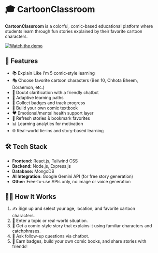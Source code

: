 # 🎓 CartoonClassroom

**CartoonClassroom** is a colorful, comic-based educational platform where students learn through fun stories explained by their favorite cartoon characters.

[![Watch the demo](https://img.youtube.com/vi/1iNsBNybNOY/0.jpg)](https://youtu.be/1iNsBNybNOY)

## 🚀 Features

- 📚 Explain Like I'm 5 comic-style learning
- 🎭 Choose favorite cartoon characters (Ben 10, Chhota Bheem, Doraemon, etc.)
- 💬 Doubt clarification with a friendly chatbot
- 🧠 Adaptive learning paths
- 🏅 Collect badges and track progress
- 📖 Build your own comic textbook
- ❤️ Emotional/mental health support layer
- 🔁 Refresh stories & bookmark favorites
- 📊 Learning analytics for motivation
- 🌐 Real-world tie-ins and story-based learning

## 🛠️ Tech Stack

- **Frontend:** React.js, Tailwind CSS
- **Backend:** Node.js, Express.js
- **Database:** MongoDB
- **AI Integration:** Google Gemini API (for free story generation)
- **Other:** Free-to-use APIs only, no image or voice generation

## 🧑‍🏫 How It Works

1. ✍️ Sign up and select your age, location, and favorite cartoon characters.
2. 🧠 Enter a topic or real-world situation.
3. 📖 Get a comic-style story that explains it using familiar characters and catchphrases.
4. 🤖 Ask follow-up questions via chatbot.
5. 🏅 Earn badges, build your own comic books, and share stories with friends!
